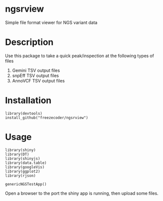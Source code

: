 # ngsrview
Simple file format viewer for NGS variant data

Description
================

Use this package to take a quick peak/inspection at the following types of files

1. Gemini TSV output files
2. snpEff TSV output files
3. AnnoVCF TSV output files


Installation
===============

```{r}
library(devtools)
install_github("freezecoder/ngsrview")
```

Usage
==================

```{r}
library(shiny)
library(DT)
library(shinyjs)
library(data.table)
library(googleVis)
library(ggplot2)
library(rjson)

genericNGSTestApp()
```

Open a browser to the port the shiny app is running, then upload some files.





